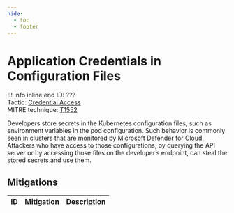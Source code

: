 ```yaml
---
hide:
  - toc
  - footer
---
```


# Application Credentials in Configuration Files

!!! info inline end
    ID: ???<br>
    Tactic: [Credential Access](../CredentialAccess/index.md) <br>
    MITRE technique: [T1552](https://attack.mitre.org/techniques/T1552/)

Developers store secrets in the Kubernetes configuration files, such as environment variables in the pod configuration. Such behavior is commonly seen in clusters that are monitored by Microsoft Defender for Cloud. Attackers who have access to those configurations, by querying the API server or by accessing those files on the developer’s endpoint, can steal the stored secrets and use them.

## Mitigations

|ID|Mitigation|Description|
|--|----------|-----------|